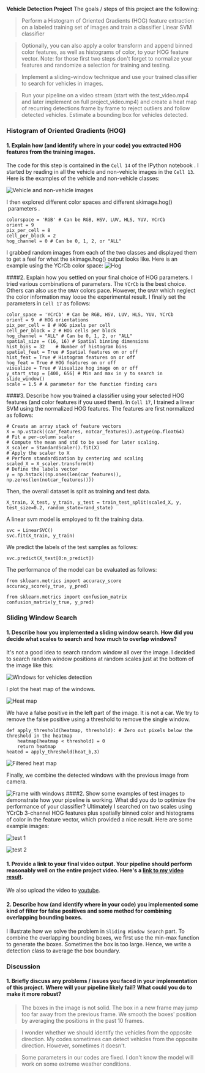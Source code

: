 **Vehicle Detection Project**
The goals / steps of this project are the following:
> Perform a Histogram of Oriented Gradients (HOG) feature extraction on a labeled training set of images and train a classifier Linear SVM classifier

> Optionally, you can also apply a color transform and append binned color features, as well as histograms of color, to your HOG feature vector.
Note: for those first two steps don't forget to normalize your features and randomize a selection for training and testing.

> Implement a sliding-window technique and use your trained classifier to search for vehicles in images.

> Run your pipeline on a video stream (start with the test_video.mp4 and later implement on full project_video.mp4) and create a heat map of recurring detections frame by frame to reject outliers and follow detected vehicles.
Estimate a bounding box for vehicles detected.


### Histogram of Oriented Gradients (HOG)
#### 1. Explain how (and identify where in your code) you extracted HOG features from the training images.
The code for this step is contained in the `Cell 14` of the IPython notebook . I started by reading in all the vehicle and non-vehicle images in the `Cell 13`. Here is the examples  of the vehicle and non-vehicle classes:

![Vehicle and non-vehicle images](http://upload-images.jianshu.io/upload_images/2528310-a86f74bee987db90.png?imageMogr2/auto-orient/strip%7CimageView2/2/w/720)

I then explored different color spaces and different skimage.hog()
 parameters .
```
colorspace = 'RGB' # Can be RGB, HSV, LUV, HLS, YUV, YCrCb
orient = 9
pix_per_cell = 8
cell_per_block = 2
hog_channel = 0 # Can be 0, 1, 2, or "ALL"
```
I grabbed random images from each of the two classes and displayed them to get a feel for what the skimage.hog() output looks like.
Here is an example using the YCrCb color space:
![Hog](http://upload-images.jianshu.io/upload_images/2528310-5d5457140c146f03.png?imageMogr2/auto-orient/strip%7CimageView2/2/w/720)

####2. Explain how you settled on your final choice of HOG parameters.
I tried various combinations of parameters. The `YCrCb` is the best choice. Others can also use the `GRAY` colors pace. However, the `GRAY` which neglect the color information may loose the experimental result. I finally set the parameters in `Cell 17` as follows:
```
color_space = 'YCrCb' # Can be RGB, HSV, LUV, HLS, YUV, YCrCb
orient = 9  # HOG orientations
pix_per_cell = 8 # HOG pixels per cell
cell_per_block = 2 # HOG cells per block
hog_channel = "ALL" # Can be 0, 1, 2, or "ALL"
spatial_size = (16, 16) # Spatial binning dimensions
hist_bins = 32    # Number of histogram bins
spatial_feat = True # Spatial features on or off
hist_feat = True # Histogram features on or off
hog_feat = True # HOG features on or off
visualize = True # Visualize hog image on or off
y_start_stop = [400, 656] # Min and max in y to search in slide_window()
scale = 1.5 # A parameter for the function finding cars
```

####3. Describe how you trained a classifier using your selected HOG features (and color features if you used them).
In `Cell 17`, I trained a linear SVM using the normalized HOG features. The features are first normalized as follows:

```
# Create an array stack of feature vectors
X = np.vstack((car_features, notcar_features)).astype(np.float64)                        
# Fit a per-column scaler
# Compute the mean and std to be used for later scaling.
X_scaler = StandardScaler().fit(X)
# Apply the scaler to X
# Perform standardization by centering and scaling
scaled_X = X_scaler.transform(X)
# Define the labels vector
y = np.hstack((np.ones(len(car_features)), np.zeros(len(notcar_features))))
```
Then, the overall dataset is split as training and test data. 
```
X_train, X_test, y_train, y_test = train_test_split(scaled_X, y, test_size=0.2, random_state=rand_state)
```
A linear svm model is employed to fit the training data. 
```
svc = LinearSVC()
svc.fit(X_train, y_train)
```
We predict the labels of the test samples as follows:
```
svc.predict(X_test[0:n_predict])
```
The performance of the model can be evaluated as follows:
```
from sklearn.metrics import accuracy_score
accuracy_score(y_true, y_pred)

from sklearn.metrics import confusion_matrix
confusion_matrix(y_true, y_pred)
```
### Sliding Window Search
#### 1. Describe how you implemented a sliding window search. How did you decide what scales to search and how much to overlap windows?
It's not a good idea to search random window all over the image. I decided to search random window positions at random scales just at the bottom of the image like this: 

![Windows for vehicles detection](http://upload-images.jianshu.io/upload_images/2528310-cc5502a8116f1874.png?imageMogr2/auto-orient/strip%7CimageView2/2/w/720)

I plot the heat map of the windows.

![Heat map](http://upload-images.jianshu.io/upload_images/2528310-76a5d30724b306f4.png?imageMogr2/auto-orient/strip%7CimageView2/2/w/720)

We have a false positive in the left part of the image. It is not a car. We try to remove the false positive using a threshold to remove the single window. 
```
def apply_threshold(heatmap, threshold): # Zero out pixels below the threshold in the heatmap
    heatmap[heatmap < threshold] = 0 
    return heatmap 
heated = apply_threshold(heat_b,3)
``` 

![Filtered heat map](http://upload-images.jianshu.io/upload_images/2528310-17595c3ecac7909b.png?imageMogr2/auto-orient/strip%7CimageView2/2/w/720)

Finally, we combine the detected windows  with the previous image from camera. 


![Frame with windows](http://upload-images.jianshu.io/upload_images/2528310-b52d1cf9e3ae901c.png?imageMogr2/auto-orient/strip%7CimageView2/2/w/720)
####2. Show some examples of test images to demonstrate how your pipeline is working. What did you do to optimize the performance of your classifier?
Ultimately I searched on two scales using YCrCb 3-channel HOG features plus spatially binned color and histograms of color in the feature vector, which provided a nice result. Here are some example images:

![test 1](http://upload-images.jianshu.io/upload_images/2528310-2e229838cd6b1b21.png?imageMogr2/auto-orient/strip%7CimageView2/2/w/720)

![test 2](http://upload-images.jianshu.io/upload_images/2528310-07a57ec28d1a8bbc.png?imageMogr2/auto-orient/strip%7CimageView2/2/w/720)

#### 1. Provide a link to your final video output. Your pipeline should perform reasonably well on the entire project video. Here's a [link to my video result](https://github.com/fighting41love/Udacity_Vehicle_Detection/blob/master/project_video_output.mp4).
We also upload the video to [youtube]().

#### 2. Describe how (and identify where in your code) you implemented some kind of filter for false positives and some method for combining overlapping bounding boxes.
I illustrate how we solve the problem in `Sliding Window Search` part. To combine the overlapping bounding boxes, we first use the min-max function to generate the boxes. Sometimes the box is too large. Hence, we write a detection class to average the box boundary.

### Discussion
#### 1. Briefly discuss any problems / issues you faced in your implementation of this project. Where will your pipeline likely fail? What could you do to make it more robust?

> The boxes in the image is not solid. The box in a new frame may jump too far away from the previous frame. We smooth the boxes' position by averaging the positions in the past 10 frames.

> I wonder whether we should identify the vehicles from the opposite direction. My codes sometimes can detect vehicles from the opposite direction. However, sometimes it doesn't. 

> Some parameters in our codes are fixed. I don't know the model will work on some extreme weather conditions.
